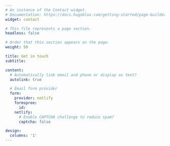 ```yaml
---
# An instance of the Contact widget.
# Documentation: https://docs.hugoblox.com/getting-started/page-builder/
widget: contact

# This file represents a page section.
headless: false

# Order that this section appears on the page.
weight: 50

title: Get in touch
subtitle:

content:
  # Automatically link email and phone or display as text?
  autolink: true

  # Email form provider
  form:
    provider: netlify
    formspree:
      id:
    netlify:
      # Enable CAPTCHA challenge to reduce spam?
      captcha: false

design:
  columns: '1'
---
```

